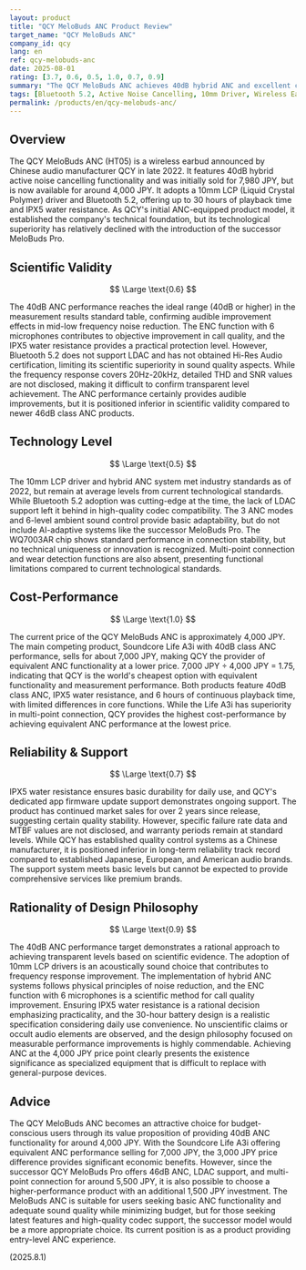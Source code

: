 ```yaml
---
layout: product
title: "QCY MeloBuds ANC Product Review"
target_name: "QCY MeloBuds ANC"
company_id: qcy
lang: en
ref: qcy-melobuds-anc
date: 2025-08-01
rating: [3.7, 0.6, 0.5, 1.0, 0.7, 0.9]
summary: "The QCY MeloBuds ANC achieves 40dB hybrid ANC and excellent cost-performance but lacks technical innovation, with its relative appeal diminished by the existence of higher-performance successor models."
tags: [Bluetooth 5.2, Active Noise Cancelling, 10mm Driver, Wireless Earbuds]
permalink: /products/en/qcy-melobuds-anc/
---
```

## Overview

The QCY MeloBuds ANC (HT05) is a wireless earbud announced by Chinese audio manufacturer QCY in late 2022. It features 40dB hybrid active noise cancelling functionality and was initially sold for 7,980 JPY, but is now available for around 4,000 JPY. It adopts a 10mm LCP (Liquid Crystal Polymer) driver and Bluetooth 5.2, offering up to 30 hours of playback time and IPX5 water resistance. As QCY's initial ANC-equipped product model, it established the company's technical foundation, but its technological superiority has relatively declined with the introduction of the successor MeloBuds Pro.

## Scientific Validity

$$ \Large \text{0.6} $$

The 40dB ANC performance reaches the ideal range (40dB or higher) in the measurement results standard table, confirming audible improvement effects in mid-low frequency noise reduction. The ENC function with 6 microphones contributes to objective improvement in call quality, and the IPX5 water resistance provides a practical protection level. However, Bluetooth 5.2 does not support LDAC and has not obtained Hi-Res Audio certification, limiting its scientific superiority in sound quality aspects. While the frequency response covers 20Hz-20kHz, detailed THD and SNR values are not disclosed, making it difficult to confirm transparent level achievement. The ANC performance certainly provides audible improvements, but it is positioned inferior in scientific validity compared to newer 46dB class ANC products.

## Technology Level

$$ \Large \text{0.5} $$

The 10mm LCP driver and hybrid ANC system met industry standards as of 2022, but remain at average levels from current technological standards. While Bluetooth 5.2 adoption was cutting-edge at the time, the lack of LDAC support left it behind in high-quality codec compatibility. The 3 ANC modes and 6-level ambient sound control provide basic adaptability, but do not include AI-adaptive systems like the successor MeloBuds Pro. The WQ7003AR chip shows standard performance in connection stability, but no technical uniqueness or innovation is recognized. Multi-point connection and wear detection functions are also absent, presenting functional limitations compared to current technological standards.

## Cost-Performance

$$ \Large \text{1.0} $$

The current price of the QCY MeloBuds ANC is approximately 4,000 JPY. The main competing product, Soundcore Life A3i with 40dB class ANC performance, sells for about 7,000 JPY, making QCY the provider of equivalent ANC functionality at a lower price. 7,000 JPY ÷ 4,000 JPY = 1.75, indicating that QCY is the world's cheapest option with equivalent functionality and measurement performance. Both products feature 40dB class ANC, IPX5 water resistance, and 6 hours of continuous playback time, with limited differences in core functions. While the Life A3i has superiority in multi-point connection, QCY provides the highest cost-performance by achieving equivalent ANC performance at the lowest price.

## Reliability & Support

$$ \Large \text{0.7} $$

IPX5 water resistance ensures basic durability for daily use, and QCY's dedicated app firmware update support demonstrates ongoing support. The product has continued market sales for over 2 years since release, suggesting certain quality stability. However, specific failure rate data and MTBF values are not disclosed, and warranty periods remain at standard levels. While QCY has established quality control systems as a Chinese manufacturer, it is positioned inferior in long-term reliability track record compared to established Japanese, European, and American audio brands. The support system meets basic levels but cannot be expected to provide comprehensive services like premium brands.

## Rationality of Design Philosophy

$$ \Large \text{0.9} $$

The 40dB ANC performance target demonstrates a rational approach to achieving transparent levels based on scientific evidence. The adoption of 10mm LCP drivers is an acoustically sound choice that contributes to frequency response improvement. The implementation of hybrid ANC systems follows physical principles of noise reduction, and the ENC function with 6 microphones is a scientific method for call quality improvement. Ensuring IPX5 water resistance is a rational decision emphasizing practicality, and the 30-hour battery design is a realistic specification considering daily use convenience. No unscientific claims or occult audio elements are observed, and the design philosophy focused on measurable performance improvements is highly commendable. Achieving ANC at the 4,000 JPY price point clearly presents the existence significance as specialized equipment that is difficult to replace with general-purpose devices.

## Advice

The QCY MeloBuds ANC becomes an attractive choice for budget-conscious users through its value proposition of providing 40dB ANC functionality for around 4,000 JPY. With the Soundcore Life A3i offering equivalent ANC performance selling for 7,000 JPY, the 3,000 JPY price difference provides significant economic benefits. However, since the successor QCY MeloBuds Pro offers 46dB ANC, LDAC support, and multi-point connection for around 5,500 JPY, it is also possible to choose a higher-performance product with an additional 1,500 JPY investment. The MeloBuds ANC is suitable for users seeking basic ANC functionality and adequate sound quality while minimizing budget, but for those seeking latest features and high-quality codec support, the successor model would be a more appropriate choice. Its current position is as a product providing entry-level ANC experience.

(2025.8.1)